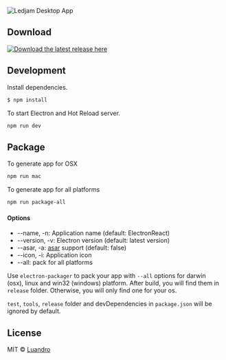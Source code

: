 ![Ledjam Desktop App](http://i.imgur.com/YVxphYE.png)

## Download

[![Download the latest release here](http://i.imgur.com/u1Ulxtd.png)](https://github.com/luandro/ledjam-radio/releases)

## Development

Install dependencies.

```bash
$ npm install
```

To start Electron and Hot Reload server.

```bash
npm run dev
```

## Package

To generate app for OSX

```bash
npm run mac 
```

To generate app for all platforms

```bash
npm run package-all
```

#### Options

- --name, -n: Application name (default: ElectronReact)
- --version, -v: Electron version (default: latest version)
- --asar, -a: [asar](https://github.com/atom/asar) support (default: false)
- --icon, -i: Application icon
- --all: pack for all platforms

Use `electron-packager` to pack your app with `--all` options for darwin (osx), linux and win32 (windows) platform. After build, you will find them in `release` folder. Otherwise, you will only find one for your os.

`test`, `tools`, `release` folder and devDependencies in `package.json` will be ignored by default.

## License
MIT © [Luandro](https://github.com/luandro)
